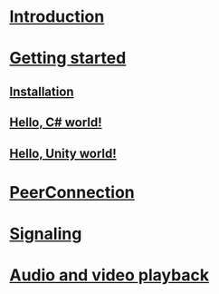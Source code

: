 # [Introduction](introduction.md)
# [Getting started](gettingstarted.md)
## [Installation](installation.md)
## [Hello, C# world!](helloworld-cs.md)
## [Hello, Unity world!](helloworld-unity.md)
# [PeerConnection](peerconnection.md)
# [Signaling](signaling.md)
# [Audio and video playback](avplayback.md)
